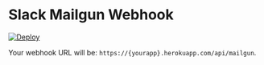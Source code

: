 # Slack Mailgun Webhook

[![Deploy](https://www.herokucdn.com/deploy/button.svg)](https://heroku.com/deploy?template=https://github.com/Label305/heroku-slack-mailgun)

Your webhook URL will be: `https://{yourapp}.herokuapp.com/api/mailgun`.
